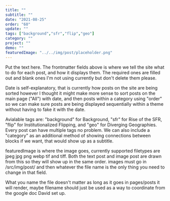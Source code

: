```yaml
---
title: "" 
subtitle: ""
date: "2021-08-25"
order: "60"
update: ""
tags: ["background","sfr","flip","geo"]
category: ""
project: ""
demo: ""
featuredImage: "../../img/post/placeholder.png"
---
```

Put the text here. The frontmatter fields above is where we tell the site what to do for each post, and how it displays them. The required ones are filled out and blank ones I'm not using currently but don't delete them please.

Date is self-explanatory, that is currently how posts on the site are being sorted however I thought it might make more sense to sort posts on the main page ("All") with date, and then posts within a category using "order" so we can make sure posts are being displayed sequentially within a theme without having to fake it with  the date.  

Avialable tags are: "background" for Background, "sfr" for Rise of the SFR, "flip" for Institutionalized Flipping, and "geo" for Diverging Geographies. Every post can have multiple tags no problem. We can also include a "category" as an additional method of showing connections between blocks if we want, that would show up as a subtitle.

featuredImage is where the image goes, currently supported filetypes are jpeg jpg png webp tif and tiff. Both the text post and image post are drawn from this so they will show up in the same order. images must go in /src/img/post/ and then whatever the file name is the only thing you need to change in that field.

What you name the file doesn't matter as long as it goes in pages/posts it will render, maybe filename should just be used as a way to coordinate from the google doc David set up.  
